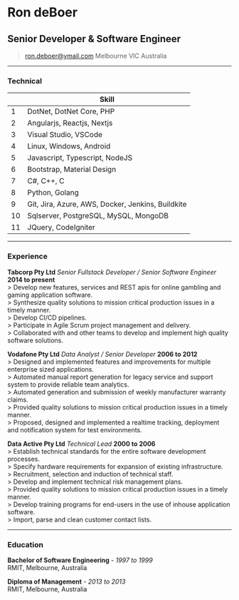 # Ron deBoer
## Senior Developer & Software Engineer

> [ron.deboer@ymail.com](mailto:ron.deboer@ymail.com)
>      Melbourne VIC Australia

------

### Technical

|    | Skill                                                   |
|----|---------------------------------------------------------|
| 1  | DotNet, DotNet Core, PHP                                |
| 2  | Angularjs, Reactjs, Nextjs                              |
| 3  | Visual Studio, VSCode                                   |
| 4  | Linux, Windows, Android                                 |
| 5  | Javascript, Typescript, NodeJS                          |
| 6  | Bootstrap, Material Design                              |
| 7  | C#, C++, C                                              |
| 8  | Python, Golang                                          |
| 9  | Git, Jira, Azure, AWS, Docker, Jenkins, Buildkite       |
| 10 | Sqlserver, PostgreSQL, MySQL, MongoDB                   |
| 11 | JQuery, CodeIgniter                                     |

------

### Experience

**Tabcorp Pty Ltd** *Senior Fullstack Developer / Senior Software Engineer* __2014 to present__ \
	> Develop new features, services and REST apis for online gambling and gaming application software. \
	> Synthesize quality solutions to mission critical production issues in a timely manner. \
	> Develop CI/CD pipelines. \
	> Participate in Agile Scrum project management and delivery. \
	> Collaborated with and other teams to develop and implement high quality software solutions. 
	
**Vodafone Pty Ltd** *Data Analyst / Senior Developer* __2006 to 2012__ \
	> Designed and implemented features and improvements for multiple enterprise sized applications. \
	> Automated manual report generation for legacy service and support system to provide reliable team analytics. \
	> Automated generation and submission of weekly manufacturer warranty claims. \
	> Provided quality solutions to mission critical production issues in a timely manner. \
	> Proposed, designed and implemented a realtime tracking, deployment and notification system for test environments. 
	
**Data Active Pty Ltd** *Technical Lead* __2000 to 2006__ \
	> Establish technical standards for the entire software development processes. \
	> Specify hardware requirements for expansion of existing infrastructure. \
	> Recruitment, selection and induction of technical staff. \
	> Develop and implement technical risk management plans. \
	> Provided quality solutions to mission critical production issues in a timely manner. \
	> Develop training programs for end-users in the use of inhouse application software. \
	> Import, parse and clean customer contact lists.

------

### Education

**Bachelor of Software Engineering** - *1997 to 1999* \
	RMIT, Melbourne, Australia
	
**Diploma of Management** - *2013 to 2013* \
	RMIT, Melbourne, Australia
